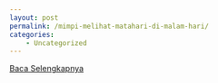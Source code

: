 ```yaml
---
layout: post
permalink: /mimpi-melihat-matahari-di-malam-hari/
categories:
    - Uncategorized
---
```


[Baca Selengkapnya](/03)